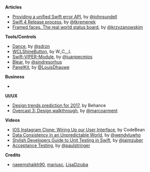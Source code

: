 
**Articles**

* [Providing a unified Swift error API](https://medium.com/@johnsundell/providing-a-unified-swift-error-api-3642cd3173f0), by [@johnsundell](https://twitter.com/johnsundell)
* [Swift 4 Release process](https://swift.org/blog/swift-4-0-release-process/), by [@tkremenek](https://twitter.com/tkremenek)
* [Framed faces. The real world status board](http://blog.krzyzanowskim.com/2017/02/21/framed-faces-the-real-world-status-board/), by [@krzyzanowskim](https://twitter.com/krzyzanowskim)

**Tools/Controls**

* [Dance](https://github.com/saoudrizwan/Dance), by [@sdrzn](https://twitter.com/sdrzn)
* [WCLShineButton](https://github.com/631106979/WCLShineButton), by W_C__L
* [Swift-VIPER-Module](https://github.com/Juanpe/Swift-VIPER-Module), by [@juanpecmios](https://www.twitter.com/juanpecmios)
* [Blear](https://github.com/sindresorhus/blear), by [@sindresorhus](https://twitter.com/sindresorhus)
* [PanelKit](https://github.com/louisdh/panelkit), by [@LouisDhauwe](http://twitter.com/LouisDhauwe)

**Business**

*

**UI/UX**

* [Design trends prediction for 2017](https://www.behance.net/gallery/47810259/2017-Design-Trends-Guide), by Behance
* [Overcast 3: Design walkthrough](https://marco.org/2017/02/20/overcast3), by [@marcoarment](https://twitter.com/marcoarment)


**Videos**

* [IOS Instagram Clone: Wiring Up our User Interface](https://youtu.be/h1UiH-9FDQs), by CodeBean
* [Data Consistency in an Unpredictable World](https://realm.io/news/slug-wendy-lu-data-consistency/), by [@wendyluwho](https://twitter.com/wendyluwho)
* [Stylish Developers Guide to Unit Testing in Swift](https://realm.io/news/altconf-jaim-zuber-stylish-developers-guide-to-unit-testing-in-swift/), by [@jaimzuber](https://twitter.com/jaimzuber)
* [Acceptance Testing](https://realm.io/news/acceptance-testing/), by [@paulstringer](https://twitter.com/paulstringer)

**Credits**

* [naeemshaikh90](https://github.com/naeemshaikh90), [mariusc](https://github.com/mariusc), [LisaDziuba](https://github.com/lisadziuba)

